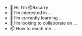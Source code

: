 - 👋 Hi, I’m @9xcarry
- 👀 I’m interested in ...
- 🌱 I’m currently learning ...
- 💞️ I’m looking to collaborate on ...
- 📫 How to reach me ...

<!---
9xcarry/9xcarry is a ✨ special ✨ repository because its `README.md` (this file) appears on your GitHub profile.
You can click the Preview link to take a look at your changes.
--->
